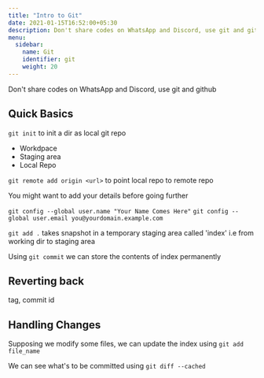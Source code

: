 ```yaml
---
title: "Intro to Git"
date: 2021-01-15T16:52:00+05:30
description: Don't share codes on WhatsApp and Discord, use git and github
menu:
  sidebar:
    name: Git
    identifier: git
    weight: 20
---
```


Don't share codes on WhatsApp and Discord, use git and github

## Quick Basics

`git init` to init a dir as local git repo

- Workdpace
- Staging area
- Local Repo

`git remote add origin <url>` to point local repo to remote repo

You might want to add your details before going further

`git config --global user.name "Your Name Comes Here"`
`git config --global user.email you@yourdomain.example.com`

`git add .` takes snapshot in a temporary staging area called 'index' i.e from working dir to staging area

Using `git commit` we can store the contents of index permanently

## Reverting back

tag, commit id

## Handling Changes

Supposing we modify some files, we can update the index using `git add file_name`

We can see what's to be committed using `git diff --cached` 